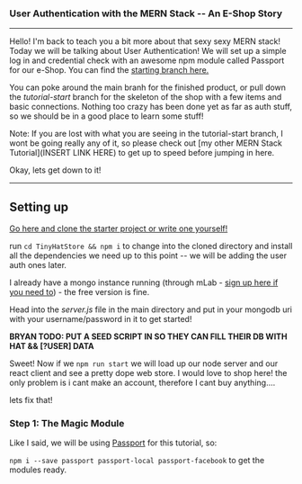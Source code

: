 ### User Authentication with the MERN Stack -- An E-Shop Story
---
Hello! I'm back to teach you a bit more about that sexy sexy MERN stack! Today we will be talking about User Authentication! We will set up a simple log in and credential check with an awesome npm module called Passport for our e-Shop. You can find the [starting branch here.](https://github.com/bryantheastronaut/tinyhatstore)

You can poke around the main branh for the finished product, or pull down the _tutorial-start_ branch for the skeleton of the shop with a few items and basic connections. Nothing too crazy has been done yet as far as auth stuff, so we should be in a good place to learn some stuff!

Note: If you are lost with what you are seeing in the tutorial-start branch, I wont be going really any of it, so please check out [my other MERN Stack Tutorial](INSERT LINK HERE) to get up to speed before jumping in here.

Okay, lets get down to it!

---
## Setting up

[Go here and clone the starter project or write one yourself!](https://github.com/bryantheastronaut/TinyHatStore/tree/tutorial-start)

run `cd TinyHatStore && npm i` to change into the cloned directory and install all the dependencies we need up to this point -- we will be adding the user auth ones later.

I already have a mongo instance running (through mLab - [sign up here if you need to](https://www.mlab.com)) - the free version is fine.

Head into the _server.js_ file in the main directory and put in your mongodb uri with your username/password in it to get started!


__BRYAN TODO: PUT A SEED SCRIPT IN SO THEY CAN FILL THEIR DB WITH HAT && [?USER] DATA__

Sweet! Now if we `npm run start` we will load up our node server and our react client and see a pretty dope web store. I would love to shop here! the only problem is i cant make an account, therefore I cant buy anything....

lets fix that!

### Step 1: The Magic Module
Like I said, we will be using [Passport](https://github.com/jaredhanson/passport-local) for this tutorial, so:

`npm i --save passport passport-local passport-facebook` to get the modules ready. 
